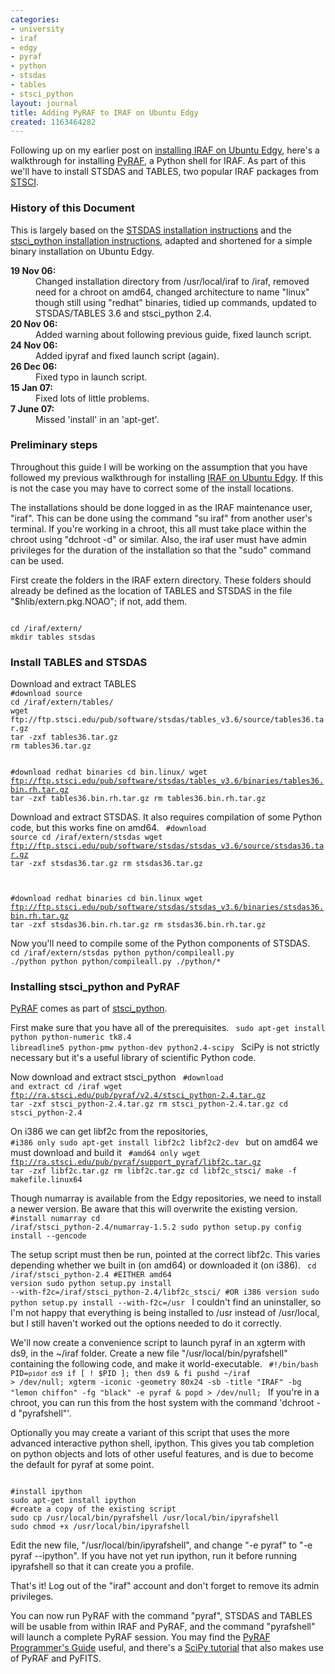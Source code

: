 ```yaml
---
categories:
- university
- iraf
- edgy
- pyraf
- python
- stsdas
- tables
- stsci_python
layout: journal
title: Adding PyRAF to IRAF on Ubuntu Edgy
created: 1163464282
---
```

Following up on my earlier post on <a href="/journal/2006-05-11/install_iraf_on_ubuntu_edgy_amd64">installing IRAF on Ubuntu Edgy</a>, here's a walkthrough for installing <a href="http://www.stsci.edu/resources/software_hardware/pyraf">PyRAF</a>, a Python shell for IRAF. As part of this we'll have to install STSDAS and TABLES, two popular IRAF packages from <a href="http://www.stsci.edu/resources/software_hardware">STSCI</a>. <!--break-->

<h3>History of this Document</h3>
This is largely based on the <a href="http://www.stsci.edu/resources/software_hardware/stsdas/install">STSDAS installation instructions</a> and the <a href="http://www.stsci.edu/resources/software_hardware/pyraf/stsci_python/Installation">stsci_python installation instructions</a>, adapted and shortened for a simple binary installation on Ubuntu Edgy.
<dl>   
<dt><strong>19 Nov 06:</strong></dt> <dd>Changed installation directory from /usr/local/iraf to /iraf, removed need for a chroot on amd64, changed architecture to name "linux" though still using "redhat" binaries, tidied up commands, updated to STSDAS/TABLES 3.6 and stsci_python 2.4.</dd>
<dt><strong>20 Nov 06:</strong></dt> <dd>Added warning about following previous guide, fixed launch script.</dd>
<dt><strong>24 Nov 06:</strong></dt> <dd>Added ipyraf and fixed launch script (again).</dd>
<dt><strong>26 Dec 06:</strong></dt><dd>Fixed typo in launch script.</dd>
<dt><strong>15 Jan 07:</strong></dt><dd>Fixed lots of little problems.</dd>
<dt><strong>7 June 07:</strong></dt><dd>Missed 'install' in an 'apt-get'.</dd>
</dl>

<h3>Preliminary steps</h3>
Throughout this guide I will be working on the assumption that you have followed my previous walkthrough for installing <a href="http://mjhutchinson.com/journal/2006-05-11/install_iraf_on_ubuntu_edgy_amd64">IRAF on Ubuntu Edgy</a>. If this is not the case you may have to correct some of the install locations.

The installations should be done logged in as the IRAF maintenance user, "iraf". This can be done using the command "su iraf" from another user's terminal. If you're working in a chroot, this all must take place within the chroot using "dchroot -d" or similar. Also, the iraf user must have admin privileges for the duration of the installation so that the "sudo" command can be used.

First create the folders in the IRAF extern directory. These folders should already be defined as the location of TABLES and STSDAS in the file "$hlib/extern.pkg.NOAO"; if not, add them.

<code type="bash">
cd /iraf/extern/
mkdir tables stsdas
</code>

<h3>Install TABLES and STSDAS</h3>
Download and extract TABLES
<code type="bash">
#download source
cd /iraf/extern/tables/
wget ftp://ftp.stsci.edu/pub/software/stsdas/tables_v3.6/source/tables36.tar.gz
tar -zxf tables36.tar.gz
rm tables36.tar.gz

#download redhat binaries
cd bin.linux/
wget ftp://ftp.stsci.edu/pub/software/stsdas/tables_v3.6/binaries/tables36.bin.rh.tar.gz
tar -zxf tables36.bin.rh.tar.gz
rm tables36.bin.rh.tar.gz
</code> 

Download and extract STSDAS. It also requires compilation of some Python code, but this works fine on amd64.
<code type="bash">
#download source
cd /iraf/extern/stsdas
wget ftp://ftp.stsci.edu/pub/software/stsdas/stsdas_v3.6/source/stsdas36.tar.gz
tar -zxf stsdas36.tar.gz
rm stsdas36.tar.gz

#download redhat binaries
cd bin.linux
wget ftp://ftp.stsci.edu/pub/software/stsdas/stsdas_v3.6/binaries/stsdas36.bin.rh.tar.gz
tar -zxf stsdas36.bin.rh.tar.gz
rm stsdas36.bin.rh.tar.gz
</code>

Now you'll need to compile some of the Python components of STSDAS.
<code type="bash">
cd /iraf/extern/stsdas
python python/compileall.py ./python
python python/compileall.py ./python/*
</code>

<h3>Installing stsci_python and PyRAF</h3>
<a href="http://www.stsci.edu/resources/software_hardware/pyraf">PyRAF</a> comes as part of <a href="http://www.stsci.edu/resources/software_hardware/pyraf/stsci_python/current/download">stsci_python</a>.

First make sure that you have all of the prerequisites.
<code type="bash">
sudo apt-get install python python-numeric tk8.4 libreadline5 python-pmw python-dev python2.4-scipy
</code>
SciPy is not strictly necessary but it's a useful library of scientific Python code.

Now download and extract stsci_python
<code type="bash">
#download and extract
cd /iraf
wget ftp://ra.stsci.edu/pub/pyraf/v2.4/stsci_python-2.4.tar.gz
tar -zxf stsci_python-2.4.tar.gz
rm stsci_python-2.4.tar.gz
cd stsci_python-2.4
</code>

On i386 we can get libf2c from the repositories,
<code lang="bash">
#i386 only
sudo apt-get install libf2c2 libf2c2-dev
</code>
but on amd64 we must download and build it
<code lang="bash">
#amd64 only
wget ftp://ra.stsci.edu/pub/pyraf/support_pyraf/libf2c.tar.gz
tar -zxf libf2c.tar.gz
rm libf2c.tar.gz 
cd libf2c_stsci/
make -f makefile.linux64
</code>

Though numarray is available from the Edgy repositories, we need to install a newer version. Be aware that this will overwrite the existing version.
<code type="bash">
#install numarray
cd /iraf/stsci_python-2.4/numarray-1.5.2
sudo python setup.py config install --gencode
</code>

The setup script must then be run, pointed at the correct libf2c. This varies depending whether we built in (on amd64) or downloaded it (on i386).
<code type="bash">
cd /iraf/stsci_python-2.4
#EITHER amd64 version
sudo python setup.py install --with-f2c=/iraf/stsci_python-2.4/libf2c_stsci/
#OR i386 version
sudo python setup.py install --with-f2c=/usr 
</code>
I couldn't find an uninstaller, so I'm not happy that everything is being installed to /usr instead of /usr/local, but I still haven't worked out the options needed to do it correctly.

We'll now create a convenience script to launch pyraf in an xgterm with ds9, in the ~/iraf folder. Create a new file "/usr/local/bin/pyrafshell" containing the following code, and make it world-executable.
<code type="bash">
#!/bin/bash
PID=`pidof ds9`
if [ ! $PID ]; then
    ds9 &
fi
pushd ~/iraf > /dev/null;
xgterm -iconic -geometry 80x24 -sb -title "IRAF" -bg "lemon chiffon" -fg "black" -e pyraf &
popd > /dev/null;
</code>
If you're in a chroot, you can run this from the host system with the command 'dchroot -d "pyrafshell"'.

Optionally you may create a variant of this script that uses the more advanced interactive python shell, ipython. This gives you tab completion on python objects and lots of other useful features, and is due to become the default for pyraf at some point.

<code type="bash">
#install ipython
sudo apt-get install ipython
#create a copy of the existing script
sudo cp /usr/local/bin/pyrafshell /usr/local/bin/ipyrafshell
sudo chmod +x /usr/local/bin/ipyrafshell
</code>

Edit the new file, "/usr/local/bin/ipyrafshell", and change "-e pyraf" to "-e pyraf --ipython". If you have not yet run ipython, run it before running ipyrafshell so that it can create you a profile.

That's it! Log out of the "iraf" account and don't forget to remove its admin privileges. 

You can now run PyRAF with the command "pyraf", STSDAS and TABLES will be usable from within IRAF and PyRAF, and the command "pyrafshell" will launch a complete PyRAF session. You may find the <a href="http://stsdas.stsci.edu/pyraf/doc/pyraf_guide/">PyRAF Programmer's Guide</a> useful, and there's a <a href="http://www.scipy.org/wikis/topical_software/Tutorial">SciPy tutorial</a> that also makes use of PyRAF and PyFITS.
